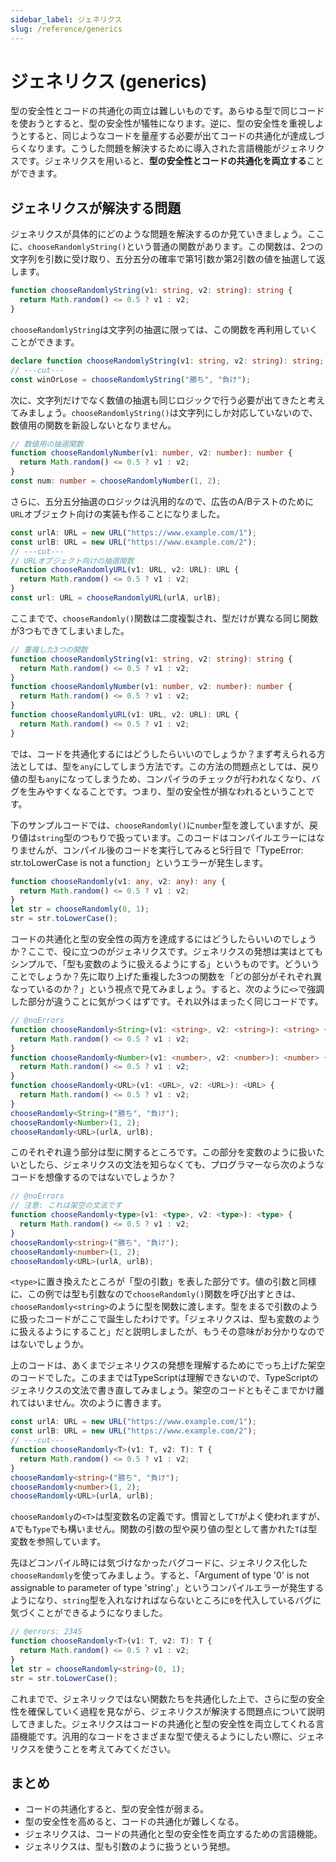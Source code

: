 ```yaml
---
sidebar_label: ジェネリクス
slug: /reference/generics
---
```


# ジェネリクス (generics)

型の安全性とコードの共通化の両立は難しいものです。あらゆる型で同じコードを使おうとすると、型の安全性が犠牲になります。逆に、型の安全性を重視しようとすると、同じようなコードを量産する必要が出てコードの共通化が達成しづらくなります。こうした問題を解決するために導入された言語機能がジェネリクスです。ジェネリクスを用いると、**型の安全性とコードの共通化を両立する**ことができます。

## ジェネリクスが解決する問題

ジェネリクスが具体的にどのような問題を解決するのか見ていきましょう。ここに、`chooseRandomlyString()`という普通の関数があります。この関数は、2つの文字列を引数に受け取り、五分五分の確率で第1引数か第2引数の値を抽選して返します。

```ts twoslash
function chooseRandomlyString(v1: string, v2: string): string {
  return Math.random() <= 0.5 ? v1 : v2;
}
```

`chooseRandomlyString`は文字列の抽選に限っては、この関数を再利用していくことができます。

```ts twoslash
declare function chooseRandomlyString(v1: string, v2: string): string;
// ---cut---
const winOrLose = chooseRandomlyString("勝ち", "負け");
```

次に、文字列だけでなく数値の抽選も同じロジックで行う必要が出てきたと考えてみましょう。`chooseRandomlyString()`は文字列にしか対応していないので、数値用の関数を新設しないとなりません。

```ts twoslash
// 数値用の抽選関数
function chooseRandomlyNumber(v1: number, v2: number): number {
  return Math.random() <= 0.5 ? v1 : v2;
}
const num: number = chooseRandomlyNumber(1, 2);
```

さらに、五分五分抽選のロジックは汎用的なので、広告のA/Bテストのために`URL`オブジェクト向けの実装も作ることになりました。

```ts twoslash
const urlA: URL = new URL("https://www.example.com/1");
const urlB: URL = new URL("https://www.example.com/2");
// ---cut---
// URLオブジェクト向けの抽選関数
function chooseRandomlyURL(v1: URL, v2: URL): URL {
  return Math.random() <= 0.5 ? v1 : v2;
}
const url: URL = chooseRandomlyURL(urlA, urlB);
```

ここまでで、`chooseRandomly()`関数は二度複製され、型だけが異なる同じ関数が3つもできてしまいました。

```ts twoslash
// 重複した3つの関数
function chooseRandomlyString(v1: string, v2: string): string {
  return Math.random() <= 0.5 ? v1 : v2;
}
function chooseRandomlyNumber(v1: number, v2: number): number {
  return Math.random() <= 0.5 ? v1 : v2;
}
function chooseRandomlyURL(v1: URL, v2: URL): URL {
  return Math.random() <= 0.5 ? v1 : v2;
}
```

では、コードを共通化するにはどうしたらいいのでしょうか？まず考えられる方法としては、型を`any`にしてしまう方法です。この方法の問題点としては、戻り値の型も`any`になってしまうため、コンパイラのチェックが行われなくなり、バグを生みやすくなることです。つまり、型の安全性が損なわれるということです。

下のサンプルコードでは、`chooseRandomly()`に`number`型を渡していますが、戻り値は`string`型のつもりで扱っています。このコードはコンパイルエラーにはなりませんが、コンパイル後のコードを実行してみると5行目で「TypeError: str.toLowerCase is not a function」というエラーが発生します。

```ts twoslash
function chooseRandomly(v1: any, v2: any): any {
  return Math.random() <= 0.5 ? v1 : v2;
}
let str = chooseRandomly(0, 1);
str = str.toLowerCase();
```

コードの共通化と型の安全性の両方を達成するにはどうしたらいいのでしょうか？ここで、役に立つのがジェネリクスです。ジェネリクスの発想は実はとてもシンプルで、「型も変数のように扱えるようにする」というものです。どういうことでしょうか？先に取り上げた重複した3つの関数を「どの部分がそれぞれ異なっているのか？」という視点で見てみましょう。すると、次のように`<>`で強調した部分が違うことに気がつくはずです。それ以外はまったく同じコードです。

```ts twoslash
// @noErrors
function chooseRandomly<String>(v1: <string>, v2: <string>): <string> {
  return Math.random() <= 0.5 ? v1 : v2;
}
function chooseRandomly<Number>(v1: <number>, v2: <number>): <number> {
  return Math.random() <= 0.5 ? v1 : v2;
}
function chooseRandomly<URL>(v1: <URL>, v2: <URL>): <URL> {
  return Math.random() <= 0.5 ? v1 : v2;
}
chooseRandomly<String>("勝ち", "負け");
chooseRandomly<Number>(1, 2);
chooseRandomly<URL>(urlA, urlB);
```

このそれぞれ違う部分は型に関するところです。この部分を変数のように扱いたいとしたら、ジェネリクスの文法を知らなくても、プログラマーなら次のようなコードを想像するのではないでしょうか？

```ts twoslash
// @noErrors
// 注意: これは架空の文法です
function chooseRandomly<type>(v1: <type>, v2: <type>): <type> {
  return Math.random() <= 0.5 ? v1 : v2;
}
chooseRandomly<string>("勝ち", "負け");
chooseRandomly<number>(1, 2);
chooseRandomly<URL>(urlA, urlB);
```

`<type>`に置き換えたところが「型の引数」を表した部分です。値の引数と同様に、この例では型も引数なので`chooseRandomly()`関数を呼び出すときは、`chooseRandomly<string>`のように型を関数に渡します。型をまるで引数のように扱ったコードがここで誕生したわけです。「ジェネリクスは、型も変数のように扱えるようにすること」だと説明しましたが、もうその意味がお分かりなのではないでしょうか。

上のコードは、あくまでジェネリクスの発想を理解するためにでっち上げた架空のコードでした。このままではTypeScriptは理解できないので、TypeScriptのジェネリクスの文法で書き直してみましょう。架空のコードともそこまでかけ離れてはいません。次のように書きます。

```ts twoslash
const urlA: URL = new URL("https://www.example.com/1");
const urlB: URL = new URL("https://www.example.com/2");
// ---cut---
function chooseRandomly<T>(v1: T, v2: T): T {
  return Math.random() <= 0.5 ? v1 : v2;
}
chooseRandomly<string>("勝ち", "負け");
chooseRandomly<number>(1, 2);
chooseRandomly<URL>(urlA, urlB);
```

`chooseRandomly`の`<T>`は型変数名の定義です。慣習として`T`がよく使われますが、`A`でも`Type`でも構いません。関数の引数の型や戻り値の型として書かれた`T`は型変数を参照しています。

先ほどコンパイル時には気づけなかったバグコードに、ジェネリクス化した`chooseRandomly`を使ってみましょう。すると、「Argument of type '0' is not assignable to parameter of type 'string'.」というコンパイルエラーが発生するようになり、`string`型を入れなければならないところに`0`を代入しているバグに気づくことができるようになりました。

```ts twoslash
// @errors: 2345
function chooseRandomly<T>(v1: T, v2: T): T {
  return Math.random() <= 0.5 ? v1 : v2;
}
let str = chooseRandomly<string>(0, 1);
str = str.toLowerCase();
```

これまでで、ジェネリックではない関数たちを共通化した上で、さらに型の安全性を確保していく過程を見ながら、ジェネリクスが解決する問題点について説明してきました。ジェネリクスはコードの共通化と型の安全性を両立してくれる言語機能です。汎用的なコードをさまざまな型で使えるようにしたい際に、ジェネリクスを使うことを考えてみてください。

## まとめ

- コードの共通化すると、型の安全性が弱まる。
- 型の安全性を高めると、コードの共通化が難しくなる。
- ジェネリクスは、コードの共通化と型の安全性を両立するための言語機能。
- ジェネリクスは、型も引数のように扱うという発想。
